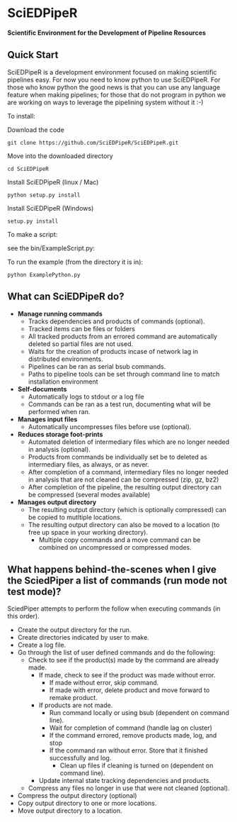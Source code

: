 # SciEDPipeR

**Scientific Environment for the Development of Pipeline Resources**


## Quick Start

SciEDPipeR is a development environment focused on making scientific pipelines easy. For now you need to know python to use SciEDPipeR. For those who know python the good news is that you can use any language feature when making pipelines; for those that do not program in python we are working on ways to leverage the pipelining system without it :-)

To install:

Download the code

``git clone https://github.com/SciEDPipeR/SciEDPipeR.git``

Move into the downloaded directory

``cd SciEDPipeR``

Install SciEDPipeR (linux / Mac)

``python setup.py install``

Install SciEDPipeR (Windows)

``setup.py install``

To make a script:

see the bin/ExampleScript.py:

To run the example (from the directory it is in):

``python ExamplePython.py``


## What can SciEDPipeR do?

* **Manage running commands**
  * Tracks dependencies and products of commands (optional).
  * Tracked items can be files or folders
  * All tracked products from an errored command are automatically deleted so partial files are not used. 
  * Waits for the creation of products incase of network lag in distributed environments.
  * Pipelines can be ran as serial bsub commands.
  * Paths to pipeline tools can be set through command line to match installation environment
* **Self-documents**
  * Automatically logs to stdout or a log file
  * Commands can be ran as a test run, documenting what will be performed when ran.
* **Manages input files**
  * Automatically uncompresses files before use (optional).
* **Reduces storage foot-prints**
  * Automated deletion of intermediary files which are no longer needed in analysis (optional).
  * Products from commands be individually set be to deleted as intermediary files, as always, or as never.
  * After completion of a command, intermediary files no longer needed in analysis that are not cleaned can be compressed (zip, gz, bz2)
  * After completion of the pipeline, the resulting output directory can be compressed (several modes available)
* **Manages output directory**
  * The resulting output directory (which is optionally compressed) can be copied to mutltiple locations.
  * The resulting output directory can also be moved to a location (to free up space in your working directory).
    * Multiple copy commands and a move command can be combined on uncompressed or compressed modes.

## What happens __behind-the-scenes__ when I give the SciedPiper a list of commands (run mode not test mode)?

SciedPiper attempts to perform the follow when executing commands (in this order).
* Create the output directory for the run.
* Create directories indicated by user to make.
* Create a log file.
* Go through the list of user defined commands and do the following:
  * Check to see if the product(s) made by the command are already made.
    * If made, check to see if the product was made without error.
      * If made without error, skip command.
      * If made with error, delete product and move forward to remake product.
    * If products are not made.
      * Run command locally or using bsub (dependent on command line).
      * Wait for completion of command (handle lag on cluster)
      * If the command errored, remove products made, log, and stop
      * If the command ran without error. Store that it finished successfully and log.
        * Clean up files if cleaning is turned on (dependent on command line).
    * Update internal state tracking dependencies and products.
  * Compress any files no longer in use that were not cleaned (optional).
* Compress the output directory (optional)
* Copy output directory to one or more locations.
* Move output directory to a location.
